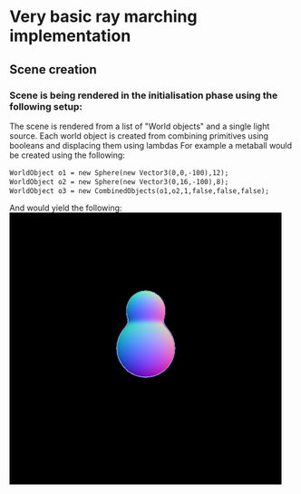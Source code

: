 # Very basic ray marching implementation

## Scene creation
### Scene is being rendered in the initialisation phase using the following setup:
The scene is rendered from a list of "World objects" and a single light source.
Each world object is created from combining primitives using booleans and displacing them using lambdas
For example a metaball would be created using the following:

    WorldObject o1 = new Sphere(new Vector3(0,0,-100),12);
    WorldObject o2 = new Sphere(new Vector3(0,16,-100),8);
    WorldObject o3 = new CombinedObjects(o1,o2,1,false,false,false);
    
And would yield the following:
![alt text](https://github.com/Nano112/rayMarcher/blob/master/examples/metaball.png?raw=true)
 
